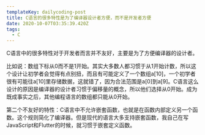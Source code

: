 ```yaml
---
templateKey: dailycoding-post
title: C语言的很多特性是为了编译器设计者方便，而不是开发者方便
date: 2020-10-07T03:35:39.420Z
tags:
  - C
---
```

C语言中的很多特性对于开发者而言并不友好，主要是为了方便编译器的设计者。

比如说：数组下标从0而不是1开始。其实大多数人都习惯于从1开始计数，所以这个设计让初学者会觉得有点别扭，而且有可能定义了一个数组a[10]，一个初学者很有可能往a[10]里存储数据，这就错了，因为合法范围是a[0]到a[9]。C语言这么设计的原因是编译器的设计者习惯于偏移量的概念，所以他们选择从0开始。成为既成事实之后，其他编程语言的数组都只能从0开始。

第二个不友好的特性：C语言中不允许嵌套函数，也就是在函数内部定义另一个函数。这个规则简化了编译器。但是现代的语言大多支持嵌套函数，我自己在写JavaScript和Flutter的时候，就习惯于嵌套定义函数。